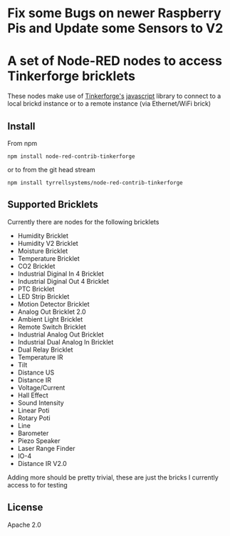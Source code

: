 # Fix some Bugs on newer Raspberry Pis and Update some Sensors to V2

# A set of Node-RED nodes to access Tinkerforge bricklets

These nodes make use of [Tinkerforge's][1] [javascript][2] library to connect
to a local brickd instance or to a remote instance (via Ethernet/WiFi brick)

## Install

From npm

`npm install node-red-contrib-tinkerforge`

or to from the git head stream

`npm install tyrrellsystems/node-red-contrib-tinkerforge`

## Supported Bricklets

Currently there are nodes for the following bricklets

- Humidity Bricklet
- Humidity V2 Bricklet
- Moisture Bricklet
- Temperature Bricklet
- CO2 Bricklet
- Industrial Diginal In 4 Bricklet
- Industrial Diginal Out 4 Bricklet
- PTC Bricklet
- LED Strip Bricklet
- Motion Detector Bricklet
- Analog Out Bricklet 2.0
- Ambient Light Bricklet
- Remote Switch Bricklet
- Industrial Analog Out Bricklet
- Industrial Dual Analog In Bricklet
- Dual Relay Bricklet
- Temperature IR
- Tilt
- Distance US
- Distance IR
- Voltage/Current
- Hall Effect
- Sound Intensity
- Linear Poti
- Rotary Poti
- Line
- Barometer
- Piezo Speaker
- Laser Range Finder
- IO-4
- Distance IR V2.0

Adding more should be pretty trivial, these are just the bricks I currently
access to for testing

## License

Apache 2.0

[1]: http://www.tinkerforge.com/en
[2]: http://www.tinkerforge.com/en/doc/index.html#/software-javascript-open
